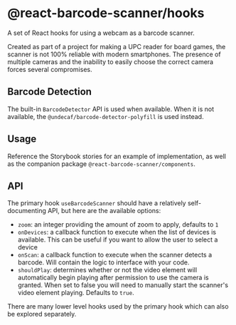 # @react-barcode-scanner/hooks

A set of React hooks for using a webcam as a barcode scanner.

Created as part of a project for making a UPC reader for board games, the
scanner is not 100% reliable with modern smartphones.  The presence of multiple
cameras and the inability to easily choose the correct camera forces several
compromises.

## Barcode Detection

The built-in `BarcodeDetector` API is used when available.  When it is not
available, the `@undecaf/barcode-detector-polyfill` is used instead.

## Usage

Reference the Storybook stories for an example of implementation, as well as the
companion package `@react-barcode-scanner/components`.

## API

The primary hook `useBarcodeScanner` should have a relatively self-documenting
API, but here are the available options:

- `zoom`: an integer providing the amount of zoom to apply, defaults to `1`
- `onDevices`: a callback function to execute when the list of devices is
available.  This can be useful if you want to allow the user to select a device
- `onScan`: a callback function to execute when the scanner detects a barcode.
Will contain the logic to interface with your code.
- `shouldPlay`: determines whether or not the video element will automatically
begin playing after permission to use the camera is granted.  When set to false
you will need to manually start the scanner's video element playing.  Defaults
to `true`.

There are many lower level hooks used by the primary hook which can also
be explored separately.
